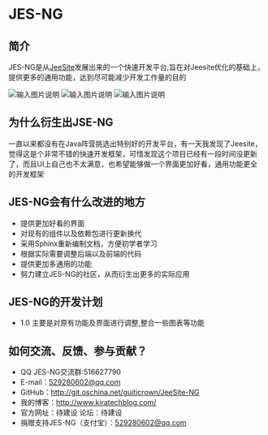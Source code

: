 # JES-NG

## 简介

JES-NG是从[JeeSite](http://git.oschina.net/thinkgem/jeesite)发展出来的一个快速开发平台,旨在对Jeesite优化的基础上，提供更多的通用功能，达到尽可能减少开发工作量的目的

![输入图片说明](http://git.oschina.net/uploads/images/2016/0331/184631_00634e5a_8819.png "在这里输入图片标题")
![输入图片说明](http://git.oschina.net/uploads/images/2016/0331/184656_9a758448_8819.png "在这里输入图片标题")
![输入图片说明](http://git.oschina.net/uploads/images/2016/0331/184708_85d61a77_8819.png "在这里输入图片标题")

## 为什么衍生出JSE-NG

一直以来都没有在Java阵营挑选出特别好的开发平台，有一天我发现了Jeesite，觉得这是个非常不错的快速开发框架，可惜发现这个项目已经有一段时间没更新了，而且UI上自己也不太满意，也希望能够做一个界面更加好看，通用功能更全的开发框架

## JES-NG会有什么改进的地方
* 提供更加好看的界面
* 对现有的组件以及依赖包进行更新换代
* 采用Sphinx重新编制文档，方便初学者学习
* 根据实际需要调整后端以及前端的代码
* 提供更加多通用的功能
* 努力建立JES-NG的社区，从而衍生出更多的实际应用

## JES-NG的开发计划
* 1.0 主要是对原有功能及界面进行调整,整合一些图表等功能

## 如何交流、反馈、参与贡献？

* QQ JES-NG交流群:516627790
* E-mail：529280602@qq.com
* GitHub：<http://git.oschina.net/guiticrown/JeeSite-NG>
* 我的博客：<http://www.kiratechblog.com/>
* 官方网址：待建设  论坛：待建设
* 捐赠支持JES-NG（支付宝）：529280602@qq.com

